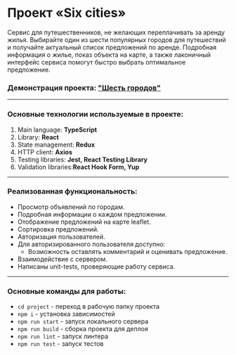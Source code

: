 # Проект «Six cities»

Сервис для путешественников, не желающих переплачивать за аренду жилья. Выбирайте один из шести популярных городов для путешествий и получайте актуальный список предложений по аренде. Подробная информация о жилье, показ объекта на карте, а также лаконичный интерфейс сервиса помогут быстро выбрать оптимальное предложение.

### Демонстрация проекта: ["Шесть городов"](https://six-cities-deploy.netlify.app/)

---

### Основные технологии используемые в проекте:
1. Main language: **TypeScript**
2. Library: **React**	
3. State management: **Redux**
4. HTTP client: **Axios**
5. Testing libraries: **Jest, React Testing Library**
6. Validation libraries:**React Hook Form, Yup**

---

### Реализованная функциональность:
* Просмотр объявлений по городам.
* Подробная информации о каждом предложении.
* Отображение предложений на карте leaflet.
* Сортировка предложений.
* Авторизация пользователей.
* Для авторизированного пользователя доступно:
  * Возможность оставлять комментарий и оценивать предложение.
* Взаимодействие с сервером.
* Написаны unit-tests, проверяющие работу сервиса.

---

### Основные команды для работы:
* `cd project` - переход в рабочую папку проекта
* `npm i` - установка зависимостей
* `npm run start` - запуск локального сервера
* `npm run build` - сборка проекта для деплоя
* `npm run lint` - запуск линтера
* `npm run test` - запуск тестов	
